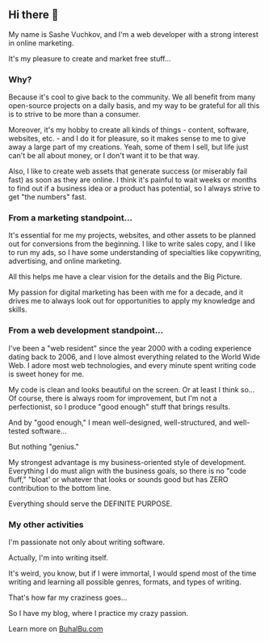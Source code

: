 ## Hi there 👋

My name is Sashe Vuchkov, and I'm a web developer with a strong interest in online marketing.

It's my pleasure to create and market free stuff...

### Why?

Because it's cool to give back to the community. We all benefit from many open-source projects on a daily basis, and my way to be grateful for all this is to strive to be more than a consumer. 

Moreover, it's my hobby to create all kinds of things - content, software, websites, etc. - and I do it for pleasure, so it makes sense to me to give away a large part of my creations. Yeah, some of them I sell, but life just can't be all about money, or I don't want it to be that way. 

Also, I like to create web assets that generate success (or miserably fail fast) as soon as they are online. I think it's painful to wait weeks or months to find out if a business idea or a product has potential, so I always strive to get "the numbers" fast.

### From a marketing standpoint...

It's essential for me my projects, websites, and other assets to be planned out for conversions from the beginning. I like to write sales copy, and I like to run my ads, so I have some understanding of specialties like copywriting, advertising, and online marketing.

All this helps me have a clear vision for the details and the Big Picture.

My passion for digital marketing has been with me for a decade, and it drives me to always look out for opportunities to apply my knowledge and skills.

### From a web development standpoint...

I've been a "web resident" since the year 2000 with a coding experience dating back to 2006, and I love almost everything related to the World Wide Web. I adore most web technologies, and every minute spent writing code is sweet honey for me.

My code is clean and looks beautiful on the screen. Or at least I think so... Of course, there is always room for improvement, but I'm not a perfectionist, so I produce "good enough" stuff that brings results.

And by "good enough," I mean well-designed, well-structured, and well-tested software...

But nothing "genius."

My strongest advantage is my business-oriented style of development. Everything I do must align with the business goals, so there is no "code fluff," "bloat' or whatever that looks or sounds good but has ZERO contribution to the bottom line.

Everything should serve the DEFINITE PURPOSE.

### My other activities

I'm passionate not only about writing software.

Actually, I'm into writing itself.

It's weird, you know, but if I were immortal, I would spend most of the time writing and learning all possible genres, formats, and types of writing.

That's how far my craziness goes…

So I have my blog, where I practice my crazy passion.

Learn more on [BuhalBu.com](https://buhalbu.com/stream/)


<!--
**SasheVuchkov/SasheVuchkov** is a ✨ _special_ ✨ repository because its `README.md` (this file) appears on your GitHub profile.

Here are some ideas to get you started:

- 🔭 I’m currently working on ...
- 🌱 I’m currently learning ...
- 👯 I’m looking to collaborate on ...
- 🤔 I’m looking for help with ...
- 💬 Ask me about ...
- 📫 How to reach me: ...
- 😄 Pronouns: ...
- ⚡ Fun fact: ...
-->
